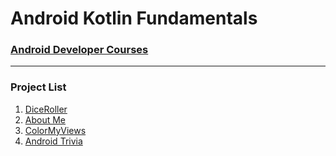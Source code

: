 # Android Kotlin Fundamentals
### [Android Developer Courses](https://developer.android.com/courses/kotlin-android-fundamentals/overview?hl=ko)
* * *
### Project List
1. [DiceRoller](https://github.com/JINKOO/Android_Kotlin_Fundamentals/tree/main/DiceRoller)
2. [About Me](https://github.com/JINKOO/Android_Kotlin_Fundamentals/tree/main/AboutMe)
3. [ColorMyViews](https://github.com/JINKOO/Android_Kotlin_Fundamentals/tree/main/ColorMyViews)
4. [Android Trivia](https://github.com/JINKOO/Android_Kotlin_Fundamentals/edit/main/AndroidTrivia-Starter/README.md)
